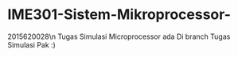 # IME301-Sistem-Mikroprocessor-
2015620028\n
Tugas Simulasi Microprocessor ada Di branch Tugas Simulasi Pak :)
